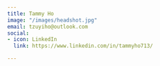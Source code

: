```yaml
---
title: Tammy Ho
image: "/images/headshot.jpg"
email: tzuyiho@outlook.com
social:
- icon: LinkedIn
  link: https://www.linkedin.com/in/tammyho713/

---
```

